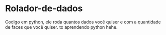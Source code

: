 # Rolador-de-dados
Codigo em python, ele roda quantos dados você quiser e com a quantidade de faces que você quiser. 
to aprendendo python hehe.
